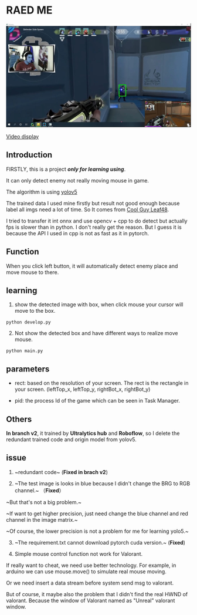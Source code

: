 # RAED ME
![screenshot](screenshot.jpg)

[Video display](https://www.bilibili.com/video/BV1xY4y1M75D/)
## Introduction

FIRSTLY, this is a project ***only for learning using***.

It can only detect enemy not really moving mouse in game.

The algorithm is using [yolov5](https://github.com/ultralytics/yolov5)

The trained data I used mine firstly but result not good enough because label all imgs need a lot of time. So It comes from [Cool Guy Leaf48](https://github.com/Leaf48/YOLOv5-Models-For-Valorant).

I tried to transfer it int onnx and use opencv + cpp to do detect but actually fps is slower than in python. I don't really get the reason. But I guess it is because the API I used in cpp is not as fast as it in pytorch.

## Function
When you click left button, it will automatically detect enemy place and move mouse to there.

## learning
1. show the detected image with box, when click mouse your cursor will move to the box.
```
python develop.py 
```

2. Not show the detected box and have different ways to realize move mouse.
```
python main.py
```

## parameters
* rect: based on the resolution of your screen. The rect is the rectangle in your screen.
(leftTop_x, leftTop_y, rightBot_x, rightBot_y)

* pid: the process Id of the game which can be seen in Task Manager.

## Others
**In branch v2**, it trained by **Ultralytics hub** and **Roboflow**, so I delete the redundant trained code and origin model from yolov5.

## issue
1. ~redundant code~ (**Fixed in brach v2**)

2. ~The test image is looks in blue because I didn't change the BRG to RGB channel.~  （**Fixed**）

~But that's not a big problem.~

~If want to get higher precision, just need change the blue channel and red channel in the image matrix.~

~Of course, the lower precision is not a problem for me for learning yolo5.~

3. ~The requirement.txt cannot download pytorch cuda version.~ (**Fixed**)

4. Simple mouse control function not work for Valorant.
  
  If really want to cheat, we need use better technology. For example, in arduino we can use mouse.move() to simulate real mouse moving.
  
  Or we need insert a data stream before system send msg to valorant.
  
  But of course, it maybe also the problem that I didn't find the real HWND of valorant. Because the window of Valorant named as "Unreal" valorant window.
